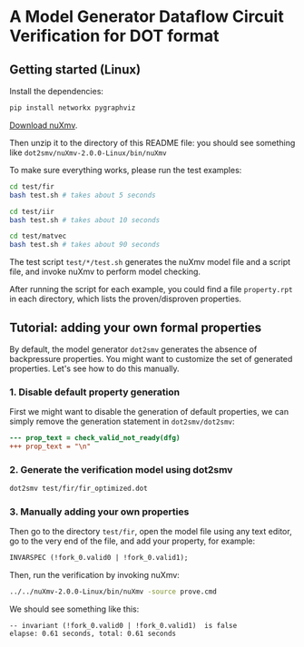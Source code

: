 # A Model Generator Dataflow Circuit Verification for DOT format

## Getting started (Linux)

Install the dependencies:

```sh
pip install networkx pygraphviz
```

[Download
nuXmv](https://nuxmv.fbk.eu/theme/download.php?file=nuXmv-2.0.0-linux64.tar.gz).

Then unzip it to the directory of this README file: you should see something
like `dot2smv/nuXmv-2.0.0-Linux/bin/nuXmv`

To make sure everything works, please run the test examples:

```sh
cd test/fir
bash test.sh # takes about 5 seconds

cd test/iir
bash test.sh # takes about 10 seconds

cd test/matvec
bash test.sh # takes about 90 seconds
```

The test script `test/*/test.sh` generates the nuXmv model file and a script
file, and invoke nuXmv to perform model checking.

After running the script for each example, you could find a file `property.rpt`
in each directory, which lists the proven/disproven properties.


## Tutorial: adding your own formal properties

By default, the model generator `dot2smv` generates the absence of backpressure
properties. You might want to customize the set of generated properties.  Let's
see how to do this manually.


### 1. Disable default property generation

First we might want to disable the generation of default properties, we can
simply remove the generation statement in `dot2smv/dot2smv`:

```diff
--- prop_text = check_valid_not_ready(dfg)
+++ prop_text = "\n"
```

### 2. Generate the verification model using dot2smv

```sh
dot2smv test/fir/fir_optimized.dot
```

### 3. Manually adding your own properties

Then go to the directory `test/fir`, open the model file using any text editor,
go to the very end of the file, and add your property, for example:

```diff
INVARSPEC (!fork_0.valid0 | !fork_0.valid1);
```

Then, run the verification by invoking nuXmv:

```sh
../../nuXmv-2.0.0-Linux/bin/nuXmv -source prove.cmd
```

We should see something like this:
```
-- invariant (!fork_0.valid0 | !fork_0.valid1)  is false
elapse: 0.61 seconds, total: 0.61 seconds
```
